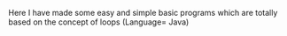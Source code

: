 Here I have made some easy and simple basic programs which are totally based on the concept of loops (Language= Java)
